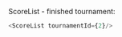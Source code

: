 ScoreList - finished tournament:
```js
<ScoreList tournamentId={2}/>
```
<!-- ScoreList - in progress tournament:
```js
<ScoreList tournamentId={5}/>
``` -->